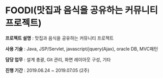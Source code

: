 # FOODI(맛집과 음식을 공유하는 커뮤니티 프로젝트)

**프로젝트 설명** : 맛집과 음식을 공유하는 커뮤니티 프로젝트

**사용 기술** : Java, JSP/Servlet, javascript/jquery(Ajax), oracle DB, MVC패턴 

**담당 업무** : 설계 총괄, Git 관리, 화면 레이아웃 구성, 기타 

**진행 기간** : 2019.06.24 ~ 2019.07.05 (2주)
